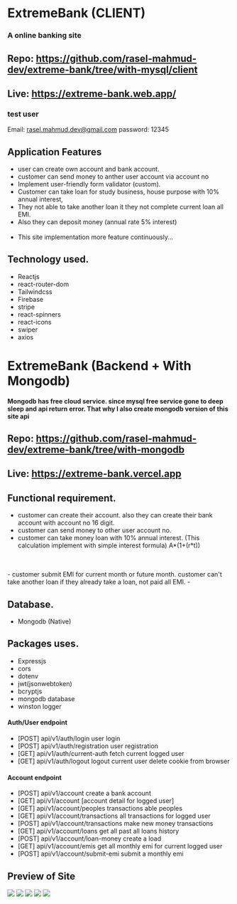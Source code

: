 # ExtremeBank (CLIENT)
### A online banking site
## Repo: https://github.com/rasel-mahmud-dev/extreme-bank/tree/with-mysql/client
## Live: https://extreme-bank.web.app/


### test user
Email: rasel.mahmud.dev@gmail.com 
password: 12345

## Application Features
- user can create own account and bank account. 
- customer can send money to anther user account via account no
- Implement user-friendly form validator (custom).
- Customer can take loan for study business, house purpose with 10% annual interest, 
- They not able to take another loan it they not complete current loan all EMI.
- Also they can deposit money (annual rate 5% interest)
  <br/>
  <br/>
- This site implementation more feature continuously...


## Technology used.
- Reactjs
- react-router-dom
- Tailwindcss
- Firebase
- stripe
- react-spinners
- react-icons
- swiper
- axios



# ExtremeBank (Backend + With Mongodb) 

#### Mongodb has free cloud service. since mysql free service gone to deep sleep and api return error. That why I also create mongodb version of this site api   

## Repo: https://github.com/rasel-mahmud-dev/extreme-bank/tree/with-mongodb
## Live: https://extreme-bank.vercel.app


## Functional requirement. 
- customer can create their account. also they can create their bank account with account no 16 digit.
- customer can send money to other user account no. 
- customer can take money loan with 10% annual interest. 
 (This calculation implement with simple interest formula) A*(1+(r*t))
</br>
</br>
- customer submit EMI for current month or future month. customer can't take another loan 
  if they already take a loan, not paid all EMI.  
-



## Database.
- Mongodb (Native)

## Packages uses.
- Expressjs
- cors
- dotenv
- jwt(jsonwebtoken)
- bcryptjs
- mongodb database
- winston logger

#### Auth/User endpoint
- [POST] api/v1/auth/login  user login
- [POST] api/v1/auth/registration user registration
- [GET] api/v1/auth/current-auth  fetch current logged user
- [GET] api/v1/auth/logout logout current user delete cookie from browser


#### Account endpoint
- [POST] api/v1/account create a bank account
- [GET] api/v1/account  [account detail for logged user]
- [GET] api/v1/account/peoples transactions able peoples
- [GET] api/v1/account/transactions  all transactions for logged user
- [POST] api/v1/account/transactions make new money transactions
- [GET] api/v1/account/loans  get all past all loans history
- [POST] api/v1/account/loan-money  create a load
- [GET] api/v1/account/emis  get all monthly emi for current logged user
- [POST] api/v1/account/submit-emi  submit a monthly emi


## Preview of Site
![](previews/localhost_3000_.png)
![](previews/localhost_3000_(1).png)
![](previews/localhost_3000_(2).png)
![](previews/localhost_3000_(5).png)
![](previews/localhost_3000_(4).png)
